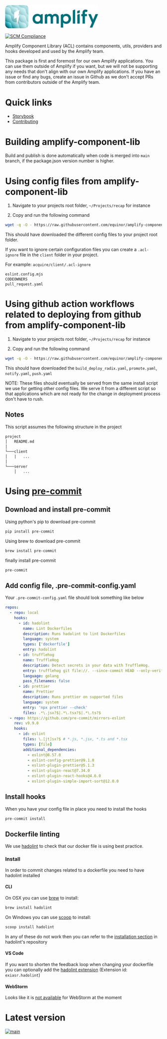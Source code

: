 
<img alt="intro-logo" src="https://raw.githubusercontent.com/equinor/amplify-component-lib/main/static/amplify.png" width="300px" />

[![SCM Compliance](https://scm-compliance-api.radix.equinor.com/repos/equinor/amplify-component-lib/badge)](https://scm-compliance-api.radix.equinor.com/repos/equinor/amplify-component-lib/badge)

Amplify Component Library (ACL) contains components, utils, providers and hooks developed and used by the Amplify team. 

This package is first and foremost for our own Amplify applications. You can use them outside of Amplify if you want, but we will not be supporting any needs that don't align with our own Amplify applications. If you have an issue or find any bugs, create an issue in Github as we don't accept PRs from contributors outside of the Amplify team.

# Quick links

- [Storybook](https://storybook-amplify-components.app.radix.equinor.com/)
- [Contributing](https://github.com/equinor/amplify-component-lib/blob/main/CONTRIBUTING.md)

# Building amplify-component-lib

Build and publish is done automatically when code is merged into `main` branch, if the package.json version number is higher.

# Using config files from amplify-component-lib

1. Navigate to your projects root folder, `~/Projects/recap` for instance

2. Copy and run the following command

```bash
wget -q -O - https://raw.githubusercontent.com/equinor/amplify-component-lib/main/config/install.sh | bash
```

This should have downloaded the different config files to your project root folder.

If you want to ignore certain configuration files you can create a `.acl-ignore` file in the `client` folder in your project.

For example: `acquire/client/.acl-ignore`

```text
eslint.config.mjs
CODEOWNERS
pull_request.yaml
```

# Using github action workflows related to deploying from github from amplify-component-lib

1. Navigate to your projects root folder, `~/Projects/recap` for instance

2. Copy and run the following command

```bash
wget -q -O - https://raw.githubusercontent.com/equinor/amplify-component-lib/main/config/install-deployment-files.sh | bash
```

This should have downloaded the `build_deploy_radix.yaml`, `promote.yaml`, `notify.yaml`, `push.yaml`

NOTE: These files should eventually be served from the same install script we use for getting other config files. We serve it from a different script so that applications which are not ready for the change in deployment process don't have to rush.

## Notes

This script assumes the following structure in the project

```text
project
│   README.md
│
└───client
│   |   ...
│
└───server
    │   ...
```

# Using [pre-commit](https://pre-commit.com/)

## Download and install pre-commit

Using python's pip to download pre-commit

```bash
pip install pre-commit
```

Using brew to download pre-commit

```bash
brew install pre-commit
```

finally install pre-commit

```bash
pre-commit
```

## Add config file, .pre-commit-config.yaml

Your `.pre-commit-config.yaml` file should look something like below

```yaml
repos:
  - repo: local
    hooks:
      - id: hadolint
        name: Lint Dockerfiles
        description: Runs hadolint to lint Dockerfiles
        language: system
        types: ['dockerfile']
        entry: hadolint
      - id: trufflehog
        name: TruffleHog
        description: Detect secrets in your data with TruffleHog.
        entry: trufflehog git file://. --since-commit HEAD --only-verified --fail
        language: golang
        pass_filenames: false
      - id: prettier
        name: Prettier
        description: Runs prettier on supported files
        language: system
        entry: 'npx prettier --check'
        files: .*\.jsx?$|.*\.tsx?$|.*\.ts?$
  - repo: https://github.com/pre-commit/mirrors-eslint
    rev: v9.9.0
    hooks:
      - id: eslint
        files: \.[jt]sx?$ # *.js, *.jsx, *.ts and *.tsx
        types: [file]
        additional_dependencies:
          - eslint@8.57.0
          - eslint-config-prettier@9.1.0
          - eslint-plugin-prettier@5.1.3
          - eslint-plugin-react@7.34.0
          - eslint-plugin-react-hooks@4.6.0
          - eslint-plugin-simple-import-sort@12.0.0

```

## Install hooks

When you have your config file in place you need to install the hooks

```bash
pre-commit install
```

## Dockerfile linting

We use [hadolint](https://github.com/hadolint/hadolint) to check that our docker file is using best practice.

### Install

In order to commit changes related to a dockerfile you need to have hadolint installed

#### CLI

On OSX you can use [brew](https://brew.sh/) to install:

```bash
brew install hadolint
```

On Windows you can use [scoop](https://github.com/lukesampson/scoop) to install:

```bash
scoop install hadolint
```

In any of these do not work then you can refer to the [installation section](https://github.com/hadolint/hadolint?tab=readme-ov-file#install) in hadolint's repository

#### VS Code

If you want to shorten the feedback loop when changing your dockerfile you can optionally add the [hadolint extension](https://github.com/michaellzc/vscode-hadolint) (Extension id: `exiasr.hadolint`)

#### WebStorm

Looks like it is [not available](https://youtrack.jetbrains.com/issue/IJPL-69780/Bundle-hadolint-a-Docker-linting-tool) for WebStorm at the moment

# Latest version

[![main](https://img.shields.io/npm/v/@equinor/amplify-component-lib?color=%23c3f3d2&label=%40equinor%2Famplify-component-lib&logo=npm&)](https://www.npmjs.com/package/@equinor/amplify-component-lib)
